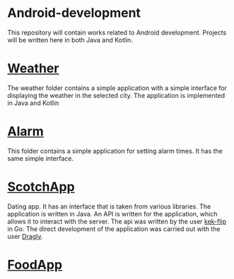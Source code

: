 # Android-development

This repository will contain works related to Android development. Projects will be written here in both Java and Kotlin.

# [Weather](https://github.com/Glevelll/Android-development/tree/main/Weather)

The weather folder contains a simple application with a simple interface for displaying the weather in the selected city. The application is implemented in Java and Kotlin

# [Alarm](https://github.com/Glevelll/Android-development/tree/main/Alarm!)

This folder contains a simple application for setting alarm times. It has the same simple interface.

# [ScotchApp](https://github.com/Glevelll/Android-development/tree/main/ScotchFinal)

Dating app. It has an interface that is taken from various libraries. The application is written in Java. An API is written for the application, which allows it to interact with the server. The api was written by the user [kek-flip](https://github.com/kek-flip) in Go.
The direct development of the application was carried out with the user [DragIv](https://github.com/DragIv).

# [FoodApp](https://github.com/Glevelll/Android-development/tree/main/FoodApplication/FoodApp)

